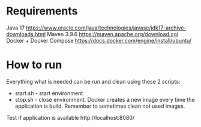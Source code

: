 # Requirements
Java 17 https://www.oracle.com/java/technologies/javase/jdk17-archive-downloads.html
Maven 3.9.6 https://maven.apache.org/download.cgi
Docker + Docker Compose https://docs.docker.com/engine/install/ubuntu/

# How to run
Everything what is needed can be run and clean using these 2 scripts:
- start.sh - start environment
- stop.sh - close environment. Docker creates a new image every time the application is build. Remember to sometimes clean not used images.

Test if application is available http://localhost:8080/